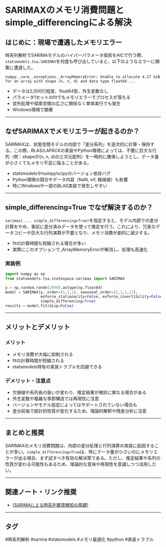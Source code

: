 # SARIMAXのメモリ消費問題とsimple_differencingによる解決

## はじめに：現場で遭遇したメモリエラー

時系列解析でSARIMAモデルのハイパーパラメータ探索をAICで行う際、`statsmodels.tsa.SARIMAX`を何度も呼び出していると、以下のようなエラーに頻繁に遭遇した。

```
numpy._core_.exceptions._ArrayMemoryError: Unable to allocate 4.27 GiB for an array with shape (n, n, d) and data type float64 ...
```

- データは2,000行程度、float64型、外生変数なし
- パラメータ1セットのfitでもメモリエラーでプロセスが落ちる
- 並列処理や探索空間の広さに関係なく単体実行でも発生
- Windows環境で顕著

---

## なぜSARIMAXでメモリエラーが起きるのか？

SARIMAXは、状態空間モデルの内部で「差分系列」を逐次的に計算・保持する。この際、BLAS/LAPACKの実装やPython環境によっては、不要に巨大な行列（例：shapeが(n, n, d)の三次元配列）を一時的に確保しようとし、データ量が小さくてもメモリ不足に陥ることがある。

- statsmodelsやnumpy/scipyのバージョン依存バグ
- Python環境の競合やデータ内容（NaN, inf, 極端値）も影響
- 特にWindowsや一部のBLAS実装で発生しやすい

---

## simple_differencing=True でなぜ解決するのか？

`sarimax(..., simple_differencing=True)`を指定すると、モデル内部での差分計算をやめ、事前に差分済みデータを使って推定を行う。これにより、冗長なデータコピーや巨大な行列演算が不要となり、メモリ消費が劇的に減少する。

- fitの計算時間も短縮される場合が多い
- 実際にこのオプションで_ArrayMemoryErrorが解消し、処理も高速化

### 実装例

```python
import numpy as np
from statsmodels.tsa.statespace.sarimax import SARIMAX

y = np.random.randn(2000).astype(np.float64)
model = SARIMAX(y, order=(1,1,1), seasonal_order=(1,1,1,12),
                enforce_stationarity=False, enforce_invertibility=False,
                simple_differencing=True)
results = model.fit(disp=False)
```

---

## メリットとデメリット

### メリット
- メモリ消費が大幅に抑制される
- fitの計算時間が短縮される
- statsmodels特有の実装トラブルを回避できる

### デメリット・注意点
- 欠損値や系列長の扱いが変わり、推定結果が微妙に異なる場合がある
- 外生変数や複雑な季節構造では再現性に注意
- バージョンやモデル設定によってはサポートされていない場合も
- 差分前後で統計的性質が変化するため、理論的解釈や残差分析に注意

---

## まとめと推奨

SARIMAXのメモリ消費問題は、内部の差分処理と行列演算の実装に起因することが多い。`simple_differencing=True`は、特にデータ量が小さいのにメモリエラーが出る場合、まず試すべき有効な解決策である。ただし、推定結果や系列の性質が変わる可能性もあるため、理論的な意味や再現性を意識しつつ活用したい。

---

## 関連ノート・リンク推奨
- [[SARIMAによる時系列異常検知の基礎]]

---

## タグ
#時系列解析 #sarima #statsmodels #メモリ最適化 #python #実装トラブル


[//begin]: # "Autogenerated link references for markdown compatibility"
[SARIMAによる時系列異常検知の基礎]: ../SARIMA%E3%81%AB%E3%82%88%E3%82%8B%E6%99%82%E7%B3%BB%E5%88%97%E7%95%B0%E5%B8%B8%E6%A4%9C%E7%9F%A5%E3%81%AE%E5%9F%BA%E7%A4%8E.md "SARIMAによる時系列異常検知の基礎"
[//end]: # "Autogenerated link references"
